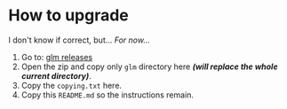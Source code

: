 # How to upgrade

I don't know if correct, but... _For now..._

1. Go to: [glm releases](https://github.com/g-truc/glm/releases/tag/0.9.9.8)
2. Open the zip and copy only `glm` directory here _**(will replace the whole current directory)**_.
3. Copy the `copying.txt` here.
4. Copy this `README.md` so the instructions remain.
